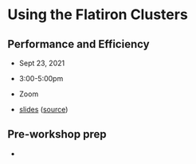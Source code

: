 # Using the Flatiron Clusters
## Performance and Efficiency
- Sept 23, 2021
- 3:00-5:00pm
- Zoom

- [slides](https://sciware.flatironinstitute.org/17_FICluster/slides.html) ([source](main.md))

## Pre-workshop prep
- 
